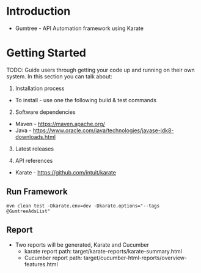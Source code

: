 # Introduction

* Gumtree - API Automation framework using Karate

# Getting Started

TODO: Guide users through getting your code up and running on their own system. In this section you can talk about:

1.	Installation process

* To install - use one the following build & test commands

2.	Software dependencies

* Maven - https://maven.apache.org/
* Java - https://www.oracle.com/java/technologies/javase-jdk8-downloads.html

3.	Latest releases

4.	API references

* Karate - https://github.com/intuit/karate



## Run Framework
```
mvn clean test -Dkarate.env=dev -Dkarate.options="--tags @GumtreeAdsList"
```

## Report

* Two reports will be generated, Karate and Cucumber
  * karate report path: target/karate-reports/karate-summary.html
  * Cucumber report path: target/cucumber-html-reports/overview-features.html




